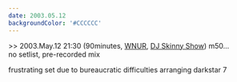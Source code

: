 ```yaml
---
date: 2003.05.12
backgroundColor: '#CCCCCC'
---
```


\>> 2003.May.12 21:30 (90minutes, [WNUR](http://www.wnur.org/), [DJ Skinny Show](http://www.djskinny.com/)) m50...  
no setlist, pre-recorded mix  

frustrating set due to bureaucratic difficulties arranging darkstar 7